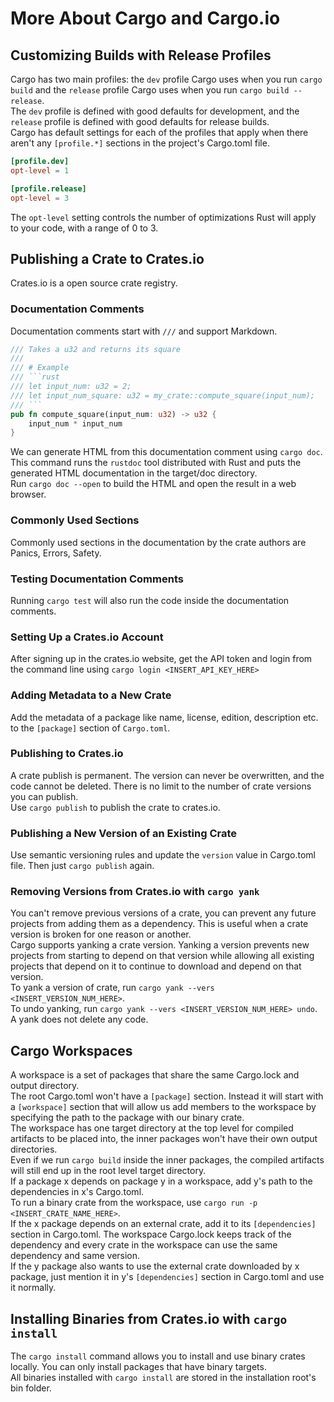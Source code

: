 # More About Cargo and Cargo.io
## Customizing Builds with Release Profiles
Cargo has two main profiles: the `dev` profile Cargo uses when you run `cargo build` and the `release` profile Cargo uses when you run `cargo build --release`.  
The `dev` profile is defined with good defaults for development, and the `release` profile is defined with good defaults for release builds.  
Cargo has default settings for each of the profiles that apply when there aren't any `[profile.*]` sections in the project's Cargo.toml file.  
```toml
[profile.dev]
opt-level = 1

[profile.release]
opt-level = 3
```  
The `opt-level` setting controls the number of optimizations Rust will apply to your code, with a range of 0 to 3.  

## Publishing a Crate to Crates.io
Crates.io is a open source crate registry.  

### Documentation Comments
Documentation comments start with `///` and support Markdown.  
```rust
/// Takes a u32 and returns its square
///
/// # Example
/// ```rust
/// let input_num: u32 = 2;
/// let input_num_square: u32 = my_crate::compute_square(input_num);
/// ```
pub fn compute_square(input_num: u32) -> u32 {
    input_num * input_num
}
```  
We can generate HTML from this documentation comment using `cargo doc`. This command runs the `rustdoc` tool distributed with Rust and puts the generated HTML documentation in the target/doc directory.  
Run `cargo doc --open` to build the HTML and open the result in a web browser.  


### Commonly Used Sections
Commonly used sections in the documentation by the crate authors are Panics, Errors, Safety.  

### Testing Documentation Comments
Running `cargo test` will also run the code inside the documentation comments.  

### Setting Up a Crates.io Account
After signing up in the crates.io website, get the API token and login from the command line using `cargo login <INSERT_API_KEY_HERE>`

### Adding Metadata to a New Crate
Add the metadata of a package like name, license, edition, description etc. to the `[package]` section of `Cargo.toml`.  

### Publishing to Crates.io
A crate publish is permanent. The version can never be overwritten, and the code cannot be deleted. There is no limit to the number of crate versions you can publish.  
Use `cargo publish` to publish the crate to crates.io.  

### Publishing a New Version of an Existing Crate
Use semantic versioning rules and update the `version` value in Cargo.toml file. Then just `cargo publish` again.  

### Removing Versions from Crates.io with `cargo yank`
You can't remove previous versions of a crate, you can prevent any future projects from adding them as a dependency. This is useful when a crate version is broken for one reason or another.  
Cargo supports yanking a crate version. Yanking a version prevents new projects from starting to depend on that version while allowing all existing projects that depend on it to continue to download and depend on that version.  
To yank a version of crate, run `cargo yank --vers <INSERT_VERSION_NUM_HERE>`.  
To undo yanking, run `cargo yank --vers <INSERT_VERSION_NUM_HERE> undo`.  
A yank does not delete any code.  

## Cargo Workspaces
A workspace is a set of packages that share the same Cargo.lock and output directory.  
The root Cargo.toml won't have a `[package]` section. Instead it will start with a `[workspace]` section that will allow us add members to the workspace by specifying the path to the package with our binary crate.  
The workspace has one target directory at the top level for compiled artifacts to be placed into, the inner packages won't have their own output directories.  
Even if we run `cargo build` inside the inner packages, the compiled artifacts will still end up in the root level target directory.  
If a package x depends on package y in a workspace, add y's path to the dependencies in x's Cargo.toml.  
To run a binary crate from the workspace, use `cargo run -p <INSERT_CRATE_NAME_HERE>`.  
If the x package depends on an external crate, add it to its `[dependencies]` section in Cargo.toml. The workspace Cargo.lock keeps track of the dependency and every crate in the workspace can use the same dependency and same version.  
If the y package also wants to use the external crate downloaded by x package, just mention it in y's `[dependencies]` section in Cargo.toml and use it normally.  

## Installing Binaries from Crates.io with `cargo install`
The `cargo install` command allows you to install and use binary crates locally. You can only install packages that have binary targets.  
All binaries installed with `cargo install` are stored in the installation root's bin folder.
